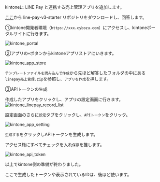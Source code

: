 kintoneに LINE Pay と連携する売上管理アプリを追加します。

[ここ](https://github.com/maztak/line-pay-v3-starter/archive/master.zip)から line-pay-v3-starter リポジトリをダウンロードし、回答します。

①kintone開発者環境（`https://xxx.cybozu.com`）にアクセスし、kintoneポータルサイトに行きます。

![kintone_portal](https://raw.githubusercontent.com/maztak/katacoda-scenarios/master/setup-kintone-sales-management-app/kintone_portal.png)

②アプリの`+`ボタンからkintoneアプリストアにいきます。

![kintone_app_store](https://raw.githubusercontent.com/maztak/katacoda-scenarios/master/setup-kintone-sales-management-app/kintone_app_store.png)

`テンプレートファイルを読み込んで作成`から先ほど解答したフォルダの中にある`linepay売上管理.zip`を参照し、`アプリを作成`を押します。

③APIトークンの生成

作成したアプリをクリックし、アプリの設定画面に行きます。
![kintone_linepay_record_list](https://raw.githubusercontent.com/maztak/katacoda-scenarios/master/setup-kintone-sales-management-app/kintone_linepay_record_list.png)


設定画面のさらに`設定`タブをクリックし、`APIトークン`をクリック。

![kintone_app_setting](https://raw.githubusercontent.com/maztak/katacoda-scenarios/master/setup-kintone-sales-management-app/kintone_app_setting.png)

`生成する`をクリックしAPIトークンを生成します。

アクセス権にすべてチェックを入れ`保存`を推します。

![kintone_api_token](https://raw.githubusercontent.com/maztak/katacoda-scenarios/master/setup-kintone-sales-management-app/kintone_api_token_generated.png)

以上でkintone側の準備が終わりました。

ここで生成したトークンや表示されているIDは、後ほど使います。